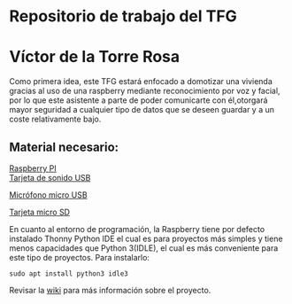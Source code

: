 # Repositorio de trabajo del TFG
# Víctor de la Torre Rosa

Como primera idea, este TFG estará enfocado a domotizar una vivienda
gracias al uso de una raspberry mediante reconocimiento por voz y facial, por lo
que este asistente a parte de poder comunicarte con él,otorgará mayor seguridad 
a cualquier tipo de datos que se deseen guardar y a un coste relativamente bajo.

## Material necesario:

[Raspberry PI](https://www.amazon.es/Raspberry-Pi-Modelo-Placa-Color/dp/B07BFH96M3/ref=sr_1_1_mod_primary_new?__mk_es_ES=%C3%85M%C3%85%C5%BD%C3%95%C3%91&crid=37PD244AWZZT5&keywords=RASPBERRY+PI+3+MODEL+B%2B+-+Placa+de+base&qid=1695047466&s=computers&sbo=RZvfv%2F%2FHxDF%2BO5021pAnSA%3D%3D&sprefix=raspberry+pi+3+model+b+-+placa+de+base%2Ccomputers%2C108&sr=1-1)  
[Tarjeta de sonido USB](https://www.amazon.es/dp/B00DHD8PPE?ref=ppx_yo2ov_dt_b_product_details&th=1)

[Micrófono micro USB](https://www.amazon.es/gp/product/B08BHM9VVW/ref=ox_sc_act_title_1?smid=A19HXCV96LJNAY&psc=1)

[Tarjeta micro SD](https://es.aliexpress.com/item/1005004635543631.html?src=google&src=google&albch=shopping&acnt=439-079-4345&slnk=&plac=&mtctp=&albbt=Google_7_shopping&albagn=888888&isSmbAutoCall=false&needSmbHouyi=false&albcp=18928172568&albag=&trgt=&crea=es1005004635543631&netw=x&device=c&albpg=&albpd=es1005004635543631&gclid=CjwKCAjwjaWoBhAmEiwAXz8DBYf6haE6xSgjybUdS7EWzRFEFk05sSMhARAr1vwOo0HNLKLyF9iLgBoCo6UQAvD_BwE&gclsrc=aw.ds&aff_fcid=3aec91ffbc8a497c9827789aa2d28dc9-1695144512619-01772-UneMJZVf&aff_fsk=UneMJZVf&aff_platform=aaf&sk=UneMJZVf&aff_trace_key=3aec91ffbc8a497c9827789aa2d28dc9-1695144512619-01772-UneMJZVf&terminal_id=30f772f43aff415480e751d9893a0371&afSmartRedirect=y)

En cuanto al entorno de programación, la Raspberry tiene por defecto 
instalado Thonny Python IDE el cual es para proyectos más simples y tiene menos
capacidades que Python 3(IDLE), el cual es más conveniente para este tipo de 
proyectos. Para instalarlo:

```
sudo apt install python3 idle3
``` 

Revisar la [wiki](https://github.com/RoboticsURJC/tfg-vdelatorre/wiki) para más información sobre el proyecto.
